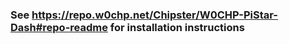 ### See https://repo.w0chp.net/Chipster/W0CHP-PiStar-Dash#repo-readme for installation instructions
